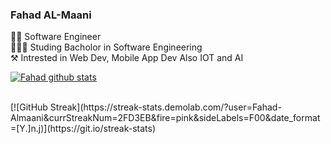 ### Fahad AL-Maani



👨‍💻 Software Engineer <br/>
🧑🏼‍🎓 Studing Bacholor in Software Engineering<br/>
⚒️ Intrested in Web Dev, Mobile App Dev Also IOT and AI<br/>

<!-- Github status -->
[![Fahad github stats](https://github-readme-stats.vercel.app/api?username=Fahad-Almaani&show_icons=true&theme=radical&include_all_commits=true)](https://github.com/Fahad-Almaani/github-readme-stats)

<br/>
[![GitHub Streak](https://streak-stats.demolab.com/?user=Fahad-Almaani&currStreakNum=2FD3EB&fire=pink&sideLabels=F00&date_format=[Y.]n.j)](https://git.io/streak-stats)
